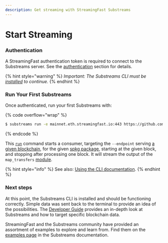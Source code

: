 ```yaml
---
description: Get streaming with StreamingFast Substreams
---
```


# Start Streaming

### Authentication

A StreamingFast authentication token is required to connect to the Substreams server. See the [ authentication](../reference-and-specs/authentication.md) section for details.

{% hint style="warning" %}
_Important: The Substreams CLI must be_ [_installed_](installing-the-cli.md) _to continue._
{% endhint %}

### Run Your First Substreams

Once authenticated, run your first Substreams with:

{% code overflow="wrap" %}
```bash
$ substreams run -e mainnet.eth.streamingfast.io:443 https://github.com/streamingfast/substreams-template/releases/download/v0.2.0/substreams-template-v0.2.0.spkg map_transfers --start-block 12292922 --stop-block +1
```
{% endcode %}

This [`run`](../reference-and-specs/using-the-cli.md#run) command starts a consumer, targeting the `--endpoint` serving [a given blockchain](../reference-and-specs/chains-and-endpoints.md), for the given [spkg package](../reference-and-specs/packages.md), starting at the given block, and stopping after processing one block. It will stream the output of the `map_transfers` [module](../developer-guide/setting-up-handlers.md).

{% hint style="info" %}
See also: [Using the CLI documentation](../reference-and-specs/using-the-cli.md).
{% endhint %}

### Next steps

At this point, the Substreams CLI is installed and should be functioning correctly. Simple data was sent back to the terminal to provide an idea of the possibilities. The [Developer Guide](https://substreams.streamingfast.io/developer-guide/overview) provides an in-depth look at Substreams and how to target specific blockchain data.

StreamingFast and the Substreams community have provided an assortment of examples to explore and learn from. Find them on the [examples page](https://substreams.streamingfast.io/reference-and-specs/examples) in the Substreams documentation.
